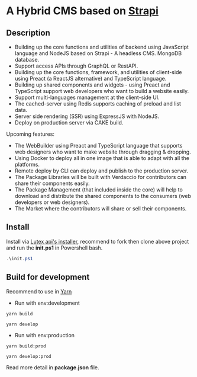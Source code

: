 # A Hybrid CMS based on [Strapi](https://strapi.io/)
## Description
- Building up the core functions and utilities of backend using JavaScript language and NodeJS based on Strapi - A headless CMS.
MongoDB database.
- Support access APIs through GraphQL or RestAPI.
- Building up the core functions, framework, and utilities of client-side using Preact (a ReactJS alternative) and TypeScript language.
- Building up shared components and widgets - using Preact and TypeScript support web developers who want to build a website easily.
- Support multi-languages management at the client-side UI.
- The cached-server using Redis supports caching of preload and list data.
- Server side rendering (SSR) using ExpressJS with NodeJS.
- Deploy on production server via CAKE build.

Upcoming features:

- The WebBuilder using Preact and TypeScript language that supports web designers who want to make website through dragging & dropping.
- Using Docker to deploy all in one image that is able to adapt with all the platforms.
- Remote deploy by CLI can deploy and publish to the production server.
- The Package Libraries will be built with Verdaccio for contributors can share their components easily.
- The Package Management (that included inside the core) will help to download and distribute the shared components to the consumers (web developers or web designers).
- The Market where the contributors will share or sell their components.

## Install

Install via [Lutex api's installer](https://github.com/khiemnd777/project_lutex_api_install), recommend to fork then clone above project and run the **init.ps1** in Powershell bash.
```powershell
.\init.ps1
```
## Build for development
Recommend to use in [Yarn](https://yarnpkg.com/)
- Run with env:development
```
yarn build
```
```
yarn develop
```
- Run with env:production
```
yarn build:prod
```
```
yarn develop:prod
```
Read more detail in **package.json** file.
